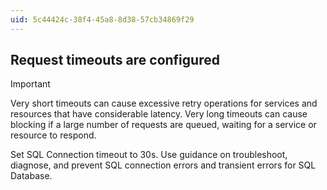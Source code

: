 ```yaml
---
uid: 5c44424c-38f4-45a8-8d38-57cb34869f29
---
```

## Request timeouts are configured

> [!IMPORTANT]
> Very short timeouts can cause excessive retry operations for services and resources that have considerable latency. Very long timeouts can cause blocking if a large number of requests are queued, waiting for a service or resource to respond.

Set SQL Connection timeout to 30s. Use guidance on troubleshoot, diagnose, and prevent SQL connection errors and transient errors for SQL Database.